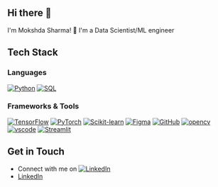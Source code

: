 ## Hi there 👋
I'm Mokshda Sharma! 👋
I'm a Data Scientist/ML engineer

## Tech Stack
### Languages
[![Python](https://skillicons.dev/icons?i=python)](https://skillicons.dev)
[![SQL](https://skillicons.dev/icons?i=mysql)](https://skillicons.dev)

### Frameworks & Tools
[![TensorFlow](https://skillicons.dev/icons?i=tensorflow)](https://skillicons.dev)
[![PyTorch](https://skillicons.dev/icons?i=pytorch)](https://skillicons.dev)
[![Scikit-learn](https://skillicons.dev/icons?i=scikitlearn)](https://skillicons.dev)
[![Figma](https://skillicons.dev/icons?i=figma)](https://skillicons.dev)
[![GitHub](https://skillicons.dev/icons?i=github)](https://skillicons.dev)
[![opencv](https://skillicons.dev/icons?i=opencv)](https://skillicons.dev)
[![vscode](https://skillicons.dev/icons?i=vscode)](https://skillicons.dev)
[![Streamlit](https://skillicons.dev/icons?i=streamlit)](https://skillicons.dev)


## Get in Touch

- Connect with me on [![LinkedIn](https://skillicons.dev/icons?i=linkedin)](https://skillicons.dev)
- [LinkedIn](https://www.linkedin.com/in/mokshda)


